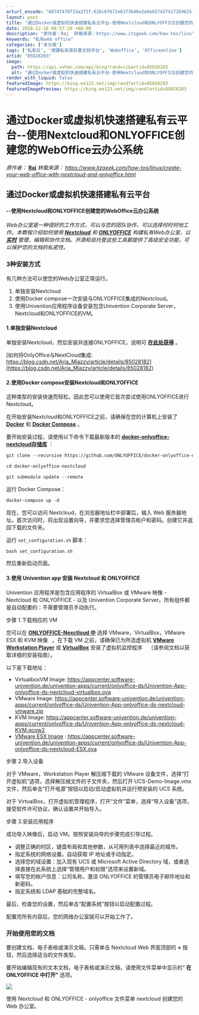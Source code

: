 ```yaml
---
arturl_encode: "68747470733a2f2f:626c6f672e6373646e2e6e65742f417269615f4d69617a7a79:2f61727469636c652f64657461696c732f3835303238323033"
layout: post
title: "通过Docker或虚拟机快速搭建私有云平台-使用Nextcloud和ONLYOFFICE创建您的WebOffice云办公系统"
date: 2018-12-16 08:57:28 +08:00
description: "原作者：Raj  转载来源：https://www.itzgeek.com/how-tos/linu"
keywords: "私有web office"
categories: ['未分类']
tags: ['私有云', '搭建私有类石墨文档平台', 'Weboffice', 'Officeonline']
artid: "85028203"
image:
  path: https://api.vvhan.com/api/bing?rand=sj&artid=85028203
  alt: "通过Docker或虚拟机快速搭建私有云平台-使用Nextcloud和ONLYOFFICE创建您的WebOffice云办公系统"
render_with_liquid: false
featuredImage: https://bing.ee123.net/img/rand?artid=85028203
featuredImagePreview: https://bing.ee123.net/img/rand?artid=85028203
---
```


# 通过Docker或虚拟机快速搭建私有云平台--使用Nextcloud和ONLYOFFICE创建您的WebOffice云办公系统

*原作者：*
[**Raj**](https://www.itzgeek.com/author/admin)
*转载来源：
<https://www.itzgeek.com/how-tos/linux/create-your-web-office-with-nextcloud-and-onlyoffice.html>*

## 通过Docker或虚拟机快速搭建私有云平台

#### --使用Nextcloud和ONLYOFFICE创建您的WebOffice云办公系统

*Web办公室是一种很好的工作方式，可以与您的团队协作，可以选择何时何地工作。本教程介绍如何使用
**[Nextcloud](https://nextcloud.com/)**
和
**[ONLYOFFICE](http://www.onlyoffice.com/)**
构建私有Web办公室，以
**[实时](https://nextcloud.com/)**
管理，编辑和协作文档。开源和自托管这些工具都提供了高级安全功能，可以保护您的文档的私密性。*

### 3种安装方式

有几种方法可以使您的Web办公室正常运行。

1. 单独安装Nextcloud
2. 使用Docker compose一次安装与ONLYOFFICE集成的Nextcloud。
3. 使用Univention应用程序设备安装包含Univention Corporate Server，Nextcloud和ONLYOFFICE的VM。

#### 1.单独安装Nextcloud

单独安装Nextcloud，然后安装并连接ONLYOFFICE。说明可
**[在此处获得](https://www.itzgeek.com/how-tos/linux/edit-owncloud-nextcloud-documents-online-with-onlyoffice-online-editor.html)**
。

[如何将OnlyOffice与NextCloud集成: https://blog.csdn.net/Aria_Miazzy/article/details/85028182](https://blog.csdn.net/Aria_Miazzy/article/details/85028182)

#### 2.使用Docker compose安装Nextcloud和ONLYOFFICE

这种类型的安装快速而轻松，因此您可以使用它首次尝试使用ONLYOFFICE进行Nextcloud。

在开始安装Nextcloud和ONLYOFFICE之前，请确保在您的计算机上安装了
**[Docker](https://www.itzgeek.com/tag/docker)**
和
**[Docker Compose](https://docs.docker.com/compose/install/)**
。

要开始安装过程，请使用以下命令下载最新版本的
**[docker-onlyoffice-nextcloud存储库](https://github.com/ONLYOFFICE/docker-onlyoffice-nextcloud)**
：

```html
git clone --recursive https://github.com/ONLYOFFICE/docker-onlyoffice-nextcloud

cd docker-onlyoffice-nextcloud

git submodule update --remote
```

运行 Docker Compose：

```html
docker-compose up -d
```

现在，您可以访问 Nextcloud，在浏览器地址栏中部署后，输入 Web 服务器地址。首次访问时，将出现设置向导，并要求您选择管理员帐户和密码。创建它并返回下载的文件夹。

运行
`set_configuration.sh`
脚本：

```html
bash set_configuration.sh
```

然后重新启动页面。

#### 3.使用 Univention app 安装 Nextcloud 和 ONLYOFFICE

Univention 应用程序是包含应用程序的 VirtualBox 或 VMware 映像 - Nextcloud 和 ONLYOFFICE - 以及 Univention Corporate Server。所有组件都是自动配置的：不需要管理员手动执行。

步骤 1.下载相应的 VM

您可以在
**[ONLYOFFICE-Nexctloud 中](https://www.univention.com/products/univention-app-center/onlyoffice-document-server-with-nextcloud/)**
选择 VMware，VirtualBox，VMware ESX 和 KVM 映像   。在下载 VM 之前，请确保已为所选虚拟机
**[VMware Workstation Player](https://my.vmware.com/en/web/vmware/free#desktop_end_user_computing/vmware_workstation_player/14_0)**
或
**[VirtualBox](https://www.itzgeek.com/tag/virtualbox)**
安装了虚拟机监控程序    （请参阅文档以获取详细的安装指南）。

以下是下载地址：

* VirtualboxVM Image:
  <https://appcenter.software-univention.de/univention-apps/current/onlyoffice-ds/Univention-App-onlyoffice-ds-nextcloud-virtualbox.ova>
* VMware Image:
  <https://appcenter.software-univention.de/univention-apps/current/onlyoffice-ds/Univention-App-onlyoffice-ds-nextcloud-vmware.zip>
* KVM Image:
  <https://appcenter.software-univention.de/univention-apps/current/onlyoffice-ds/Univention-App-onlyoffice-ds-nextcloud-KVM.qcow2>
* [VMware ESX Image](https://appcenter.software-univention.de/univention-apps/current/onlyoffice-ds/Univention-App-onlyoffice-ds-nextcloud-ESX.ova)
  :
  <https://appcenter.software-univention.de/univention-apps/current/onlyoffice-ds/Univention-App-onlyoffice-ds-nextcloud-ESX.ova>

步骤 2.导入设备

对于 VMware，Workstation Player 解压缩下载的 VMware 设备文件，选择“打开虚拟机”选项，选择解压缩文件的子文件夹，然后打开 UCS-Demo-Image.vmx 文件，然后单击“打开电源”按钮以启动/启动虚拟机并运行预安装的 UCS 系统。

对于 VirtualBox，打开虚拟机管理程序，打开“文件”菜单，选择“导入设备”选项，接受软件许可协议，确认设置并开始导入。

步骤 3.安装应用程序

成功导入映像后，启动 VM。按照安装向导的步骤完成引导过程。

* 调整正确的时区，键盘布局和其他参数，从可用列表中选择最近的城市。
* 指定系统的网络设置。自动获取 IP 地址或手动指定。
* 选择您的域设置：加入现有 UCS 或 Microsoft Active Directory 域，或者选择直接在此系统上选择“管理用户和权限”选项来设置新域。
* 填写您的帐户信息：公司名称，激活 ONLYOFFICE 的管理员电子邮件地址和新密码。
* 指定系统和 LDAP 基础的完整域名。

最后，检查您的设置，然后单击“配置系统”按钮以启动配置过程。

配置完所有内容后，您的网络办公室就可以开始工作了。

### 开始使用您的文档

要创建文档，电子表格或演示文稿，只需单击 Nextcloud Web 界面顶部的
 **+**
按钮，然后选择适当的文件类型。

要开始编辑现有的文本文档，电子表格或演示文稿，请使用文件菜单中显示的“
**在 ONLYOFFICE 中打开”**
选项。

![](https://i-blog.csdnimg.cn/blog_migrate/05089f9b5d4f2859e5d7177a25385fc0.png)

使用 Nextcloud 和 ONLYOFFICE - onlyoffice 文件菜单 nextcloud 创建您的 Web 办公室。